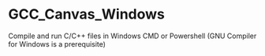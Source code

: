# GCC_Canvas_Windows
Compile and run C/C++ files in Windows CMD or Powershell (GNU Compiler for Windows is a prerequisite)
